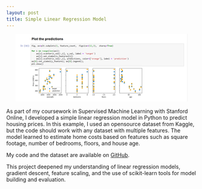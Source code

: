 ```yaml
---
layout: post
title: Simple Linear Regression Model
---
```

<div align="center">
  <img src="https://raw.githubusercontent.com/katforrest/katforrest.github.io/master/assets/img/Linear Regression Screenshot.png" alt="Fig 1" width="90%">
</div>

As part of my coursework in Supervised Machine Learning with Stanford Online, I developed a simple linear regression model in Python to predict housing prices. 
In this example, I used an opensource dataset from Kaggle, but the code should work with any dataset with multiple features. The model learned to estimate home costs based on features such as square footage, number of bedrooms, floors, and house age.

My code and the dataset are available on [GitHub](https://github.com/katforrest/Statistics-Fundamentals).

This project deepened my understanding of linear regression models, gradient descent, feature scaling, and the use of scikit-learn tools for model building and evaluation.
